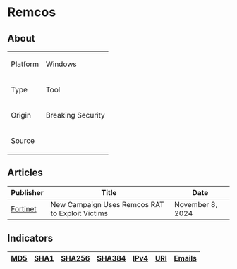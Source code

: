 <h1>Remcos</h1>

<h2>About</h2>
<table>
  <tr>
    <td>
      <p>Platform</p>
    </td>
    <td>
      <p>Windows</p>
    </td>
  </tr>
  <tr>
    <td>
      <p>Type</p>
    </td>
    <td>
      <p>Tool</p>
    </td>
  </tr>
  <tr>
    <td>
      <p>Origin</p>
    </td>
    <td>
      <p>Breaking Security</p>
    </td>
  </tr>
  <tr>
    <td>
      <p>Source</p>
    </td>
    <td>
      <a href=""></a>
    </td>
  </tr>
</table>

<h2>Articles</h2>
<table>
  <thead>
  <tr>
    <th>Publisher</th>
    <th>Title</th>
    <th>Date</th>
  </tr>
  </thead>
    <tbody>
      <tr>
        <td>
          <a href="https://www.fortinet.com/blog/threat-research/new-campaign-uses-remcos-rat-to-exploit-victims">Fortinet</a>
        </td>
        <td>New Campaign Uses Remcos RAT to Exploit Victims</td>
        <td>November 8, 2024</td>
      </tr>
    </tbody>
</table>


<h2>Indicators</h2>
<table>
  <thead>
    <tr>
      <th>
        <a href="https://github.com/PudgyDragon/IOCs/blob/main/All/RemcosRAT/samples.md5">MD5</a>
      </th>
      <th>
        <a href="https://github.com/PudgyDragon/IOCs/blob/main/All/RemcosRAT/samples.sha1">SHA1</a>
      </th>
      <th>
        <a href="https://github.com/PudgyDragon/IOCs/blob/main/All/RemcosRAT/samples.sha256">SHA256</a>
      </th>
      <th>
        <a href="https://github.com/PudgyDragon/IOCs/blob/main/All/RemcosRAT/samples.sha384">SHA384</a>
      </th>
      <th>
        <a href="https://github.com/PudgyDragon/IOCs/blob/main/All/RemcosRAT/IPv4.txt">IPv4</a>
      </th>
      <th>
        <a href="https://github.com/PudgyDragon/IOCs/blob/main/All/RemcosRAT/uri.txt">URI</a>
      </th>
      <th>
        <a href="https://github.com/PudgyDragon/IOCs/blob/main/All/RemcosRAT/emails.txt">Emails</a>
      </th>
    </tr>
  </thead>
</table>
